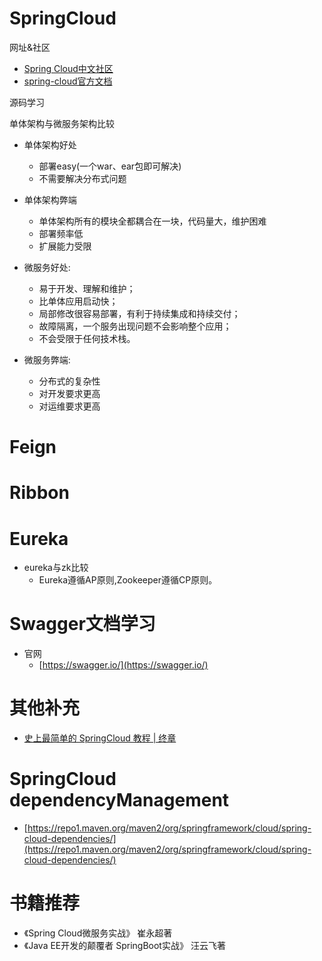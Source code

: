 # SpringCloud

网址&社区

  - [Spring Cloud中文社区](https://springcloud.cc/)
  - [spring-cloud官方文档](https://cloud.spring.io/spring-cloud-static/Greenwich.RELEASE/multi/multi_spring-cloud.html) 

源码学习




单体架构与微服务架构比较

- 单体架构好处
   - 部署easy(一个war、ear包即可解决)
   - 不需要解决分布式问题
- 单体架构弊端
   - 单体架构所有的模块全都耦合在一块，代码量大，维护困难 
   - 部署频率低
   - 扩展能力受限

- 微服务好处:
  - 易于开发、理解和维护；
  - 比单体应用启动快；
  - 局部修改很容易部署，有利于持续集成和持续交付；
  - 故障隔离，一个服务出现问题不会影响整个应用；
  - 不会受限于任何技术栈。
 
- 微服务弊端:
  - 分布式的复杂性 
  - 对开发要求更高
  - 对运维要求更高  





# Feign



# Ribbon


# Eureka


- eureka与zk比较
   - Eureka遵循AP原则,Zookeeper遵循CP原则。

# Swagger文档学习
- 官网
   - [https://swagger.io/](https://swagger.io/)
   
# 其他补充
   - [史上最简单的 SpringCloud 教程 | 终章](https://blog.csdn.net/forezp/article/details/70148833)


# SpringCloud dependencyManagement

- [https://repo1.maven.org/maven2/org/springframework/cloud/spring-cloud-dependencies/](https://repo1.maven.org/maven2/org/springframework/cloud/spring-cloud-dependencies/)


# 书籍推荐
- 《Spring Cloud微服务实战》 崔永超著
- 《Java EE开发的颠覆者 SpringBoot实战》 汪云飞著
